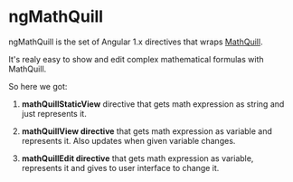 # ngMathQuill

ngMathQuill is the set of Angular 1.x directives that wraps [MathQuill](http://mathquill.com/).

It's realy easy to show and edit complex mathematical formulas with MathQuill.

So here we got:

1. **mathQuillStaticView** directive that gets math expression as string and just represents it.

2. **mathQuillView directive** that gets math expression as variable and represents it. Also updates when given variable changes.

3. **mathQuillEdit directive** that gets math expression as variable, represents it and gives to user interface to change it.
